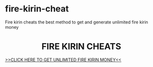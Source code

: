 # fire-kirin-cheat
Fire kirin cheats the best method to get and generate unlimited fire kirin money

<!DOCTYPE html>
<html lang="en-US">
<head>
<meta name="google-site-verification" content="SUD0aKKnB0Po6LcMNGAZZ5Mcx15vhTKQu5WZQ6XcObM" />
  <meta charset="utf-8"> 
  <link rel="stylesheet" type="text/css" href="style.css" >
</head>

<body>

<h1><center>FIRE KIRIN CHEATS</center></h1>

<p><a href="https://firekirin.freehlp.com/" target="_blank">>>CLICK HERE TO GET UNLIMITED FIRE KIRIN MONEY<<</a> </p>
